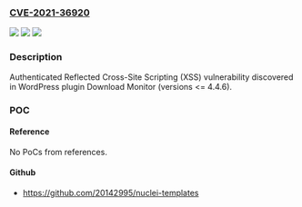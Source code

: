### [CVE-2021-36920](https://cve.mitre.org/cgi-bin/cvename.cgi?name=CVE-2021-36920)
![](https://img.shields.io/static/v1?label=Product&message=Download%20Monitor%20(WordPress%20plugin)&color=blue)
![](https://img.shields.io/static/v1?label=Version&message=%3C%3D%204.4.6%3C%3D%204.4.6%20&color=brighgreen)
![](https://img.shields.io/static/v1?label=Vulnerability&message=CWE-79%20Cross-site%20Scripting%20(XSS)&color=brighgreen)

### Description

Authenticated Reflected Cross-Site Scripting (XSS) vulnerability discovered in WordPress plugin Download Monitor (versions <= 4.4.6).

### POC

#### Reference
No PoCs from references.

#### Github
- https://github.com/20142995/nuclei-templates

